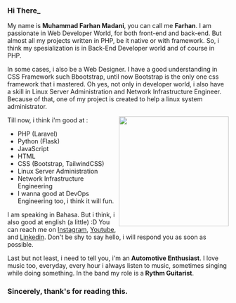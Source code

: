<h3>Hi There<blink>_</blink></h3>
<p>My name is <b>Muhammad Farhan Madani</b>, you can call me <b>Farhan</b>. I am passionate in Web Developer World, for both front-end and back-end. But almost all my projects written in PHP, be it native or with framework. So, i think my spesialization is in Back-End Developer world and of course in PHP.</p>
<p>In some cases, i also be a Web Designer. I have a good understanding in CSS Framework such Bbootstrap, until now Bootstrap is the only one css framework that i mastered. Oh yes, not only in developer world, i also have a skill in Linux Server Administration and Network Infrastructure Engineer. Because of that, one of my project is created to help a linux system administrator.</p>
<img src="https://www.vkreate.in/storage/services_image/2019-10-02-17-55-54-5d94e4aa809b3-web-development.gif" height="250px" align="right">
Till now, i think i'm good at :
<ul>
  <li>PHP (Laravel)</li>
  <li>Python (Flask)</li>
  <li>JavaScript</li>
  <li>HTML</li>
  <li>CSS (Bootstrap, TailwindCSS)</li>
  <li>Linux Server Administration</li>
  <li>Network Infrastructure Engineering</li>
  <li>I wanna good at DevOps Engineering too, i think it will fun.</li>
</ul>

I am speaking in Bahasa. But i think, i also good at english (a little) :D
You can reach me on <a target="_blank" href="https://instagram.com/madanitea">Instagram</a>, <a href="https://www.youtube.com/channel/UCdm5Ls3RNlYTiScwqhANQVg">Youtube</a>, and <a href="https://linkedin.com/muhammadfarhanmadani">Linkedin</a>. Don't be shy to say hello, i will respond you as soon as possible.

Last but not least, i need to tell you, i'm an <b>Automotive Enthusiast</b>. I love music too, everyday, every hour i always listen to music, sometimes singing while doing something. In the band my role is a<b> Rythm Guitarist</b>.
<h3>Sincerely, thank's for reading this.</h3>
